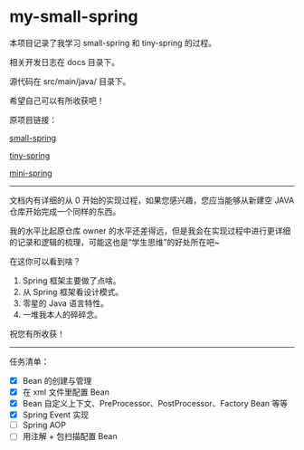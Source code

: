 # my-small-spring

本项目记录了我学习 small-spring 和 tiny-spring 的过程。

相关开发日志在 docs 目录下。

源代码在 src/main/java/ 目录下。

希望自己可以有所收获吧！

原项目链接：

[small-spring](https://github.com/fuzhengwei/small-spring)

[tiny-spring](https://github.com/code4craft/tiny-spring)

[mini-spring](https://github.com/DerekYRC/mini-spring?tab=readme-ov-file)

---

文档内有详细的从 0 开始的实现过程，如果您感兴趣，您应当能够从新建空 JAVA 仓库开始完成一个同样的东西。

我的水平比起原仓库 owner 的水平还差得远，但是我会在实现过程中进行更详细的记录和逻辑的梳理，可能这也是“学生思维”的好处所在吧~

在这你可以看到啥？

1. Spring 框架主要做了点啥。
2. 从 Spring 框架看设计模式。
3. 零星的 Java 语言特性。
4. 一堆我本人的碎碎念。 

祝您有所收获！

---

任务清单：

- [x] Bean 的创建与管理
- [x] 在 xml 文件里配置 Bean
- [x] Bean 自定义上下文、PreProcessor、PostProcessor、Factory Bean 等等
- [x] Spring Event 实现
- [ ] Spring AOP
- [ ] 用注解 + 包扫描配置 Bean
